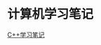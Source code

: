 # 计算机学习笔记

[C++学习笔记](https://github.com/15238972953/CS-note/blob/d1a7205577ff9de0531b78f41b5af76725ac8054/C++%E5%AD%A6%E4%B9%A0%E7%AC%94%E8%AE%B0.md)
